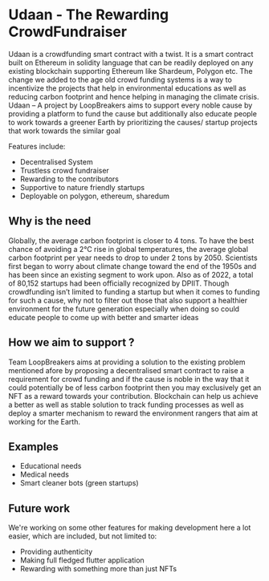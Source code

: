 # Udaan - The Rewarding CrowdFundraiser
Udaan is a crowdfunding smart contract with a twist. It is a smart contract built on Ethereum in solidity language that can be readily deployed on any existing blockchain supporting Ethereum like Shardeum, Polygon etc. The change we added to the age old crowd funding systems is a way to incentivize the projects that help in environmental educations as well as reducing carbon footprint and hence helping in managing the climate crisis. Udaan – A project by LoopBreakers aims to support every noble cause by providing a platform to fund the cause but additionally also educate people to work towards a greener Earth by prioritizing the causes/ startup projects that work towards the similar goal

Features include:
- Decentralised System
- Trustless crowd fundraiser
- Rewarding to the contributors
- Supportive to nature friendly startups
- Deployable on polygon, ethereum, sharedum

## Why is the need

Globally, the average carbon footprint is closer to 4 tons. To have the best chance of avoiding a 2℃ rise in global temperatures, the average global carbon footprint per year needs to drop to under 2 tons by 2050. Scientists first began to worry about climate change toward the end of the 1950s and has been since an existing segment to work upon. Also as of 2022, a total of 80,152 startups had been officially recognized by DPIIT. Though crowdfunding isn’t limited to funding a startup but when it comes to funding for such a cause, why not to filter out those that also support a healthier environment for the future generation especially when doing so could educate people to come up with better and smarter ideas  

## How we aim to support ?
Team LoopBreakers aims at providing a solution to the existing problem mentioned afore by proposing a decentralised smart contract to raise a requirement for crowd funding and if the cause is noble in the way that it could potentially be of less carbon footprint then you may exclusively get an NFT as a reward towards your contribution. Blockchain can help us achieve a better as well as stable solution to track funding processes as well as deploy a smarter mechanism to reward the environment rangers that aim at working for the Earth.

## Examples

- Educational needs
- Medical needs
- Smart cleaner bots (green startups)

## Future work

We're working on some other features for making development here a lot easier, which are included, but not limited to:

- Providing authenticity
- Making full fledged flutter application
- Rewarding with something more than just NFTs


